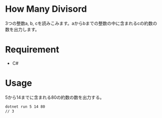 # How Many Divisord
3つの整数a, b, cを読みこみます。aからbまでの整数の中に含まれるcの約数の数を出力します。

# Requirement
* C#

# Usage
5から14までに含まれる80の約数の数を出力する。
```bash
dotnet run 5 14 80
// 3
```